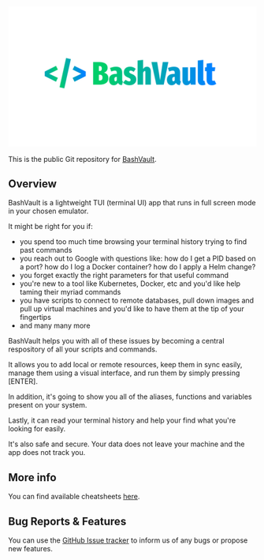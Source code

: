 ![main-loog](res/main-logo-github.png)

This is the public Git repository for [BashVault](https://bashvault.app). 

## Overview

BashVault is a lightweight TUI (terminal UI) app that runs in full screen mode in your chosen emulator.

It might be right for you if:
- you spend too much time browsing your terminal history trying to find past commands
- you reach out to Google with questions like: how do I get a PID based on a port? how do I log a Docker container? how do I apply a Helm change?
- you forget exactly the right parameters for that useful command
- you're new to a tool like Kubernetes, Docker, etc and you'd like help taming their myriad commands
- you have scripts to connect to remote databases, pull down images and pull up virtual machines and you'd like to have them at the tip of your fingertips
- and many many more

BashVault helps you with all of these issues by becoming a central respository of all your scripts and commands.

It allows you to add local or remote resources, keep them in sync easily, manage them using a visual interface, and run them by simply pressing [ENTER].

In addition, it's going to show you all of the aliases, functions and variables present on your system.

Lastly, it can read your terminal history and help your find what you're looking for easily.

It's also safe and secure. Your data does not leave your machine and the app does not track you.

## More info

You can find available cheatsheets [here](https://github.com/gobi-tools/bashvault-public/tree/main/cheatsheets).

## Bug Reports & Features

You can use the [GitHub Issue tracker](https://github.com/gobi-tools/bashvault-public/issues) to inform us of any bugs or propose new features.

